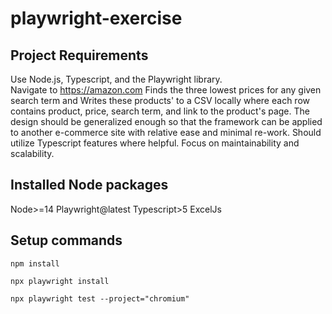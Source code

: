 # playwright-exercise

## Project Requirements

Use Node.js, Typescript, and the Playwright library.  
Navigate to https://amazon.com 
Finds the three lowest prices for any given search term and Writes these products' to a CSV locally where each row contains product, price, search term, and link to the product's page. 
The design should be generalized enough so that the framework can be applied to another e-commerce site with relative ease and minimal re-work. Should utilize Typescript features where helpful. 
Focus on maintainability and scalability.

## Installed Node packages

Node>=14
Playwright@latest
Typescript>5
ExcelJs

## Setup commands

`npm install`

`npx playwright install`

`npx playwright test --project="chromium"`
